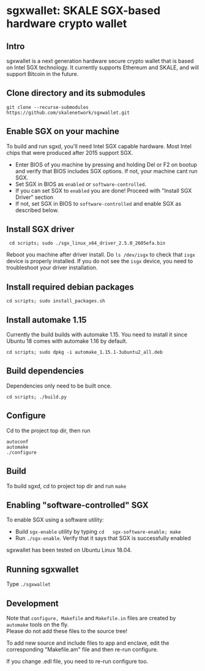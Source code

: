 # sgxwallet: SKALE SGX-based hardware crypto wallet


## Intro

sgxwallet is a next generation hardware secure crypto wallet that  is based on Intel SGX technology. It currently supports Ethereum and SKALE, and will support Bitcoin in the future.

## Clone directory and its submodules

``` git clone --recurse-submodules  https://github.com/skalenetwork/sgxwallet.git ```

## Enable SGX on your machine

To build and run sgxd, you'll need Intel SGX capable hardware. Most Intel chips that were produced after 2015 support SGX.

* Enter BIOS of you machine by pressing and holding Del or F2 on bootup and verify that BIOS includes SGX options.
  If not, your machine cant run SGX.
* Set SGX in BIOS as `enabled` or `software-controlled`.
* If you can set SGX to `enabled` you are done! Proceed with "Install SGX Driver" section 
* If not, set SGX in BIOS to `software-controlled` and enable SGX as described below.




## Install SGX driver

``` cd scripts; sudo ./sgx_linux_x64_driver_2.5.0_2605efa.bin```

Reboot you machine after driver install.  Do `ls /dev/isgx` to check that `isgx` device is properly installed.
If you do not see the `isgx` device, you need to troubleshoot your driver installation.

## Install required debian packages

```cd scripts; sudo install_packages.sh```

## Install automake 1.15

Currently the build builds with automake 1.15. You need to install it since Ubuntu 18 comes with automake 1.16 by default.

```cd scripts; sudo dpkg -i automake_1.15.1-3ubuntu2_all.deb ```

## Build dependencies

Dependencies only need to be built once.

```
cd scripts; ./build.py
```
## Configure

Cd to the project top dir, then run

```
autoconf
automake
./configure
```

## Build

To build sgxd, cd to project top dir and run `make` 


## Enabling "software-controlled" SGX

To enable SGX using a software utility:

*  Build `sgx-enable` utility by typing `cd   sgx-software-enable; make`
*  Run `./sgx-enable`.  Verify that it says that SGX is successfully enabled


sgxwallet has been tested on Ubuntu Linux 18.04.


## Running sgxwallet

Type `./sgxwallet`



## Development

Note that `configure, Makefile` and `Makefile.in` files are created by `automake` tools on the fly.  
Please do not add these files to the source tree!

To add new source and include files to app and enclave, edit the corresponding "Makefile.am" file and then re-run configure. 

If you change .edl file, you need to re-run configure too.
